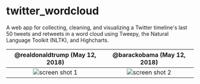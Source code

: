 # twitter_wordcloud

A web app for collecting, cleaning, and visualizing a Twitter timeline's last 50 tweets and retweets in a word cloud using Tweepy, the Natural Language Toolkit (NLTK), and Highcharts.






                        
@realdonaldtrump (May 12, 2018)             |  @barackobama (May 12, 2018)
:-------------------------:|:-------------------------:
![screen shot 1](https://user-images.githubusercontent.com/16505087/39958855-8cf3f74e-55d6-11e8-8159-d839873893b6.png)  |  ![screen shot 2](https://user-images.githubusercontent.com/16505087/39958983-f300a940-55d8-11e8-9b57-b6ac4dd696b5.png)

